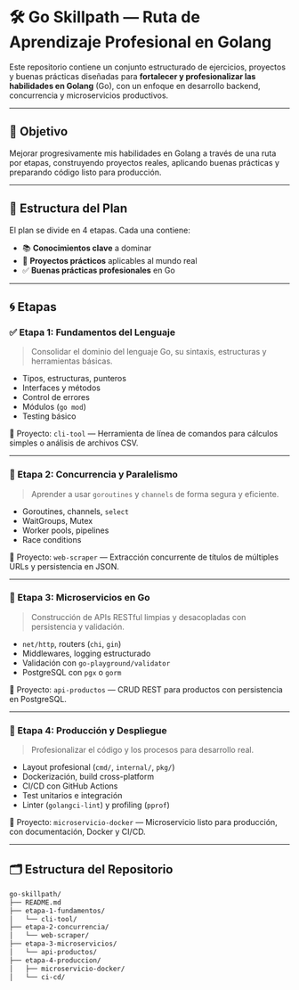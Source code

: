 # 🛠️ Go Skillpath — Ruta de Aprendizaje Profesional en Golang

Este repositorio contiene un conjunto estructurado de ejercicios, proyectos y buenas prácticas diseñadas para **fortalecer y profesionalizar las habilidades en Golang** (Go), con un enfoque en desarrollo backend, concurrencia y microservicios productivos.

---

## 🎯 Objetivo

Mejorar progresivamente mis habilidades en Golang a través de una ruta por etapas, construyendo proyectos reales, aplicando buenas prácticas y preparando código listo para producción.

---

## 🧩 Estructura del Plan

El plan se divide en 4 etapas. Cada una contiene:

- 📚 **Conocimientos clave** a dominar
- 🧪 **Proyectos prácticos** aplicables al mundo real
- ✅ **Buenas prácticas profesionales** en Go

---

## 🌀 Etapas

### ✅ Etapa 1: Fundamentos del Lenguaje

> Consolidar el dominio del lenguaje Go, su sintaxis, estructuras y herramientas básicas.

- Tipos, estructuras, punteros
- Interfaces y métodos
- Control de errores
- Módulos (`go mod`)
- Testing básico

📁 Proyecto: `cli-tool` — Herramienta de línea de comandos para cálculos simples o análisis de archivos CSV.

---

### 🔄 Etapa 2: Concurrencia y Paralelismo

> Aprender a usar `goroutines` y `channels` de forma segura y eficiente.

- Goroutines, channels, `select`
- WaitGroups, Mutex
- Worker pools, pipelines
- Race conditions

📁 Proyecto: `web-scraper` — Extracción concurrente de títulos de múltiples URLs y persistencia en JSON.

---

### 🧱 Etapa 3: Microservicios en Go

> Construcción de APIs RESTful limpias y desacopladas con persistencia y validación.

- `net/http`, routers (`chi`, `gin`)
- Middlewares, logging estructurado
- Validación con `go-playground/validator`
- PostgreSQL con `pgx` o `gorm`

📁 Proyecto: `api-productos` — CRUD REST para productos con persistencia en PostgreSQL.

---

### 🚀 Etapa 4: Producción y Despliegue

> Profesionalizar el código y los procesos para desarrollo real.

- Layout profesional (`cmd/`, `internal/`, `pkg/`)
- Dockerización, build cross-platform
- CI/CD con GitHub Actions
- Test unitarios e integración
- Linter (`golangci-lint`) y profiling (`pprof`)

📁 Proyecto: `microservicio-docker` — Microservicio listo para producción, con documentación, Docker y CI/CD.

---

## 🗂️ Estructura del Repositorio

```bash
go-skillpath/
├── README.md
├── etapa-1-fundamentos/
│   └── cli-tool/
├── etapa-2-concurrencia/
│   └── web-scraper/
├── etapa-3-microservicios/
│   └── api-productos/
├── etapa-4-produccion/
│   ├── microservicio-docker/
│   └── ci-cd/
